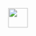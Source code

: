 <img src="/Users/adamtorres/Desktop/RANDOM SHIT/realmTensorFlow/Gas-Price-ML-App-Demo.gif" width="40" height="40" />
